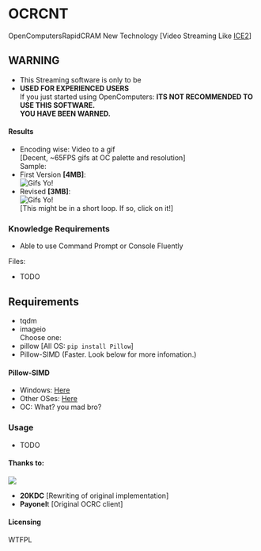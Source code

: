 # OCRCNT
OpenComputersRapidCRAM New Technology [Video Streaming Like [ICE2](https://github.com/ChenThread/ice2)]

## WARNING
- This Streaming software is only to be
- **USED FOR EXPERIENCED USERS**  
If you just started using OpenComputers:
**ITS NOT RECOMMENDED TO USE THIS SOFTWARE.**  
**YOU HAVE BEEN WARNED.**  

#### Results
- Encoding wise: Video to a gif  
[Decent, ~65FPS gifs at OC palette and resolution]  
Sample:  
- First Version **[4MB]**:  
![Gifs Yo!](https://i.imgur.com/VmRIlZz.gif)  
- Revised **[3MB]**:  
![Gifs Yo!](https://i.imgur.com/JalHenp.gif)   
[This might be in a short loop. If so, click on it!]  



### Knowledge Requirements
- Able to use Command Prompt or Console Fluently

Files:
- TODO

## Requirements
- tqdm
- imageio  
Choose one:
- pillow [All OS: `pip install Pillow`]
- Pillow-SIMD (Faster. Look below for more infomation.)
#### Pillow-SIMD
- Windows: [Here](https://www.lfd.uci.edu/~gohlke/pythonlibs/#pillow-simd)
- Other OSes: [Here](https://github.com/uploadcare/pillow-simd)
- OC: What? you mad bro?
### Usage
- TODO

#### Thanks to:  
![](https://i.imgur.com/nciW9k0.png)
- **20KDC** [Rewriting of original implementation]
- **Payonel**t [Original OCRC client]

#### Licensing  
<a href="http://www.wtfpl.net/"><img
       src="http://www.wtfpl.net/wp-content/uploads/2012/12/wtfpl-badge-4.png"
       width="80" height="15" alt="WTFPL" /></a>
